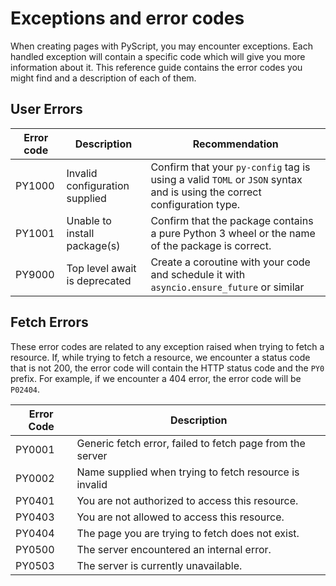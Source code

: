 # Exceptions and error codes

When creating pages with PyScript, you may encounter exceptions. Each handled exception will contain a specific code which will give you more information about it.
This reference guide contains the error codes you might find and a description of each of them.

## User Errors

| Error code | Description                    | Recommendation     |
|------------|--------------------------------|--------------------|
| PY1000     | Invalid configuration supplied | Confirm that your `py-config` tag is using a valid `TOML` or `JSON` syntax and is using the correct configuration type. |
| PY1001     | Unable to install package(s)   | Confirm that the package contains a pure Python 3 wheel or the name of the package is correct. |
| PY9000     | Top level await is deprecated  | Create a coroutine with your code and schedule it with `asyncio.ensure_future` or similar |



## Fetch Errors

These error codes are related to any exception raised when trying to fetch a resource. If, while trying to fetch a resource, we encounter a status code that is not 200, the error code will contain the HTTP status code and the `PY0` prefix. For example, if we encounter a 404 error, the error code will be `P02404`.


| Error Code | Description                                                  |
|------------|--------------------------------------------------------------|
| PY0001     | Generic fetch error, failed to fetch page from the server    |
| PY0002     | Name supplied when trying to fetch resource is invalid       |
| PY0401     | You are not authorized to access this resource.              |
| PY0403     | You are not allowed to access this resource.                 |
| PY0404     | The page you are trying to fetch does not exist.             |
| PY0500     | The server encountered an internal error.                    |
| PY0503     | The server is currently unavailable.                         |
